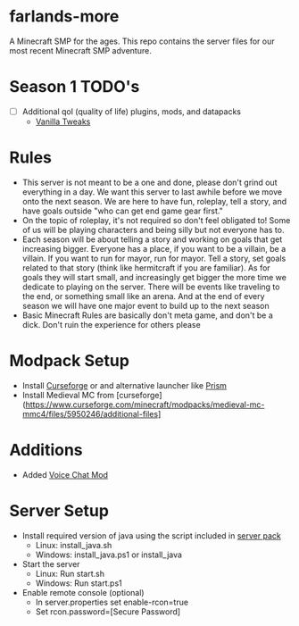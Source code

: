 # farlands-more
A Minecraft SMP for the ages. This repo contains the server files for our most recent Minecraft SMP adventure.
# Season 1 TODO's
- [ ] Additional qol (quality of life) plugins, mods, and datapacks
	- [Vanilla Tweaks](https://vanillatweaks.net/picker/datapacks/)
# Rules
- This server is not meant to be a one and done, please don't grind out everything in a day. We want this server to last awhile before we move onto the next season. We are here to have fun, roleplay, tell a story, and have goals outside "who can get end game gear first."
- On the topic of roleplay, it's not required so don't feel obligated to! Some of us will be playing characters and being silly but not everyone has to.
- Each season will be about telling a story and working on goals that get increasing bigger. Everyone has a place, if you want to be a villain, be a villain. If you want to run for mayor, run for mayor. Tell a story, set goals related to that story (think like hermitcraft if you are familiar). As for goals they will start small, and increasingly get bigger the more time we dedicate to playing on the server. There will be events like traveling to the end, or something small like an arena. And at the end of every season we will have one major event to build up to the next season
- Basic Minecraft Rules are basically don't meta game, and don't be a dick. Don't ruin the experience for others please
# Modpack Setup
- Install [Curseforge](https://www.curseforge.com/download/app) or and alternative launcher like [Prism](https://prismlauncher.org/)
- Install Medieval MC from [curseforge](https://www.curseforge.com/minecraft/modpacks/medieval-mc-mmc4/files/5950246/additional-files]
# Additions
- Added [Voice Chat Mod](https://www.curseforge.com/minecraft/mc-mods/simple-voice-chat/files/5907371/changelog)
# Server Setup
- Install required version of java using the script included in [server pack](https://www.curseforge.com/minecraft/modpacks/medieval-mc-mmc4/files/5950304)
    - Linux: install_java.sh
    - Windows: install_java.ps1 or install_java
- Start the server
    - Linux: Run start.sh
    - Windows: Run start.ps1
- Enable remote console (optional)
    - In server.properties set enable-rcon=true
    - Set rcon.password=[Secure Password]

